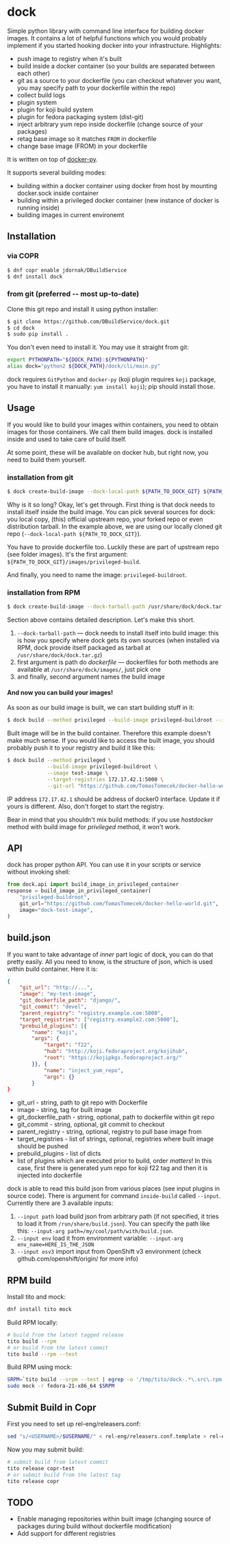 dock
====

Simple python library with command line interface for building docker images. It contains a lot of helpful functions which you would probably implement if you started hooking docker into your infrastructure. Highlights:

 * push image to registry when it's built
 * build inside a docker container (so your builds are separated between each other)
 * git as a source to your dockerfile (you can checkout whatever you want, you may specify path to your dockerfile within the repo)
 * collect build logs
 * plugin system
  * plugin for koji build system
  * plugin for fedora packaging system (dist-git)
  * inject arbitrary yum repo inside dockerfile (change source of your packages)
  * retag base image so it matches `FROM` in dockerfile
  * change base image (FROM) in your dockerfile

It is written on top of [docker-py](https://github.com/docker/docker-py).

It supports several building modes:

 * building within a docker container using docker from host by mounting docker.sock inside container
 * building within a privileged docker container (new instance of docker is running inside)
 * building images in current environemt

## Installation

### via COPR

```bash
$ dnf copr enable jdornak/DBuildService
$ dnf install dock
```

### from git (preferred -- most up-to-date)

Clone this git repo and install it using python installer:

```bash
$ git clone https://github.com/DBuildService/dock.git
$ cd dock
$ sudo pip install .
```

You don't even need to install it. You may use it straight from git:

```bash
export PYTHONPATH="${DOCK_PATH}:${PYTHONPATH}"
alias dock="python2 ${DOCK_PATH}/dock/cli/main.py"
```

dock requires `GitPython` and `docker-py` (koji plugin requires `koji` package, you have to install it manually: `yum install koji`); pip should install those.

## Usage

If you would like to build your images within containers, you need to obtain images for those containers. We call them build images. dock is installed inside and used to take care of build itself.

At some point, these will be available on docker hub, but right now, you need to build them yourself.

### installation from git

```bash
$ dock create-build-image --dock-local-path ${PATH_TO_DOCK_GIT} ${PATH_TO_DOCK_GIT}/images/privileged-builder privileged-buildroot
```

Why is it so long? Okay, let's get through. First thing is that dock needs to install itself inside the build image. You can pick several sources for dock: you local copy, (this) official upstream repo, your forked repo or even distribution tarball. In the example above, we are using our locally cloned git repo (`--dock-local-path ${PATH_TO_DOCK_GIT}`).

You have to provide dockerfile too. Luckily these are part of upstream repo (see folder images). It's the first argument: `${PATH_TO_DOCK_GIT}/images/privileged-build`.

And finally, you need to name the image: `privileged-buildroot`.

### installation from RPM

```bash
$ dock create-build-image --dock-tarball-path /usr/share/dock/dock.tar.gz /usr/share/dock/images/privileged-builder buildroot-fedora
```

Section above contains detailed description. Let's make this short.

1. `--dock-tarball-path` — dock needs to install itself into build image: this is how you specify where dock gets its own sources (when installed via RPM, dock provide itself packaged as tarball at `/usr/share/dock/dock.tar.gz`)
2. first argument is path do _dockerfile_ — dockerfiles for both methods are available at `/usr/share/dock/images/`, just pick one
3. and finally, second argument names the build image

#### And now you can build your images!

As soon as our build image is built, we can start building stuff in it:

```bash
$ dock build --method privileged --build-image privileged-buildroot --image test-image --git-url "https://github.com/TomasTomecek/docker-hello-world.git"
```

Built image will be in the build container. Therefore this example doesn't make much sense. If you would like to access the built image, you should probably push it to your registry and build it like this:

```bash
$ dock build --method privileged \
             --build-image privileged-buildroot \
             --image test-image \
             --target-registries 172.17.42.1:5000 \
             --git-url "https://github.com/TomasTomecek/docker-hello-world.git"
```

IP address `172.17.42.1` should be address of docker0 interface. Update it if yours is different. Also, don't forget to start the registry.


Bear in mind that you shouldn't mix build methods: if you use _hostdocker_ method with build image for _privileged_ method, it won't work.

## API

dock has proper python API. You can use it in your scripts or service without invoking shell:

```python
from dock.api import build_image_in_privileged_container
response = build_image_in_privileged_container(
    "privileged-buildroot",
    git_url="https://github.com/TomasTomecek/docker-hello-world.git",
    image="dock-test-image",
)
```

## build.json

If you want to take advantage of _inner_ part logic of dock, you can do that pretty easily. All you need to know, is the structure of json, which is used within build container. Here it is:

```json
{
    "git_url": "http://...",
    "image": "my-test-image",
    "git_dockerfile_path": "django/",
    "git_commit": "devel",
    "parent_registry": "registry.example.com:5000",
    "target_registries": ["registry.example2.com:5000"],
    "prebuild_plugins": [{
        "name": "koji",
        "args": {
            "target": "f22",
            "hub": "http://koji.fedoraproject.org/kojihub",
            "root": "https://kojipkgs.fedoraproject.org/"
        }}, {
            "name": "inject_yum_repo",
            "args": {}
        }
}
```

 * git_url - string, path to git repo with Dockerfile
 * image - string, tag for built image
 * git_dockerfile_path - string, optional, path to dockerfile within git repo
 * git_commit - string, optional, git commit to checkout
 * parent_registry - string, optional, registry to pull base image from
 * target_registries - list of strings, optional, registries where built image should be pushed
 * prebuild_plugins - list of dicts
  * list of plugins which are executed prior to build, order _matters_! In this case, first there is generated yum repo for koji f22 tag and then it is injected into dockerfile


dock is able to read this build json from various places (see input plugins in source code). There is argument for command `inside-build` called `--input`. Currently there are 3 available inputs:

 1. `--input path` load build json from arbitrary path (if not specified, it tries to load it from `/run/share/build.json`). You can specify the path like this: `--input-arg path=/my/cool/path/with/build.json`.
 2. `--input env` load it from environment variable: `--input-arg env_name=HERE_IS_THE_JSON`
 3. `--input osv3` import input from OpenShift v3 environment (check github.com/openshift/origin/ for more info)

## RPM build

Install tito and mock:

```bash
dnf install tito mock
```

Build RPM locally:

```bash
# build from the latest tagged release
tito build --rpm
# or build from the latest commit
tito build --rpm --test
```

Build RPM using mock:

```bash
SRPM=`tito build --srpm --test | egrep -o '/tmp/tito/dock-.*\.src\.rpm'`
sudo mock -r fedora-21-x86_64 $SRPM
```

## Submit Build in Copr

First you need to set up rel-eng/releasers.conf:

```bash
sed "s/<USERNAME>/$USERNAME/" < rel-eng/releasers.conf.template > rel-eng/releasers.conf
```

Now you may submit build:

```bash
# submit build from latest commit
tito release copr-test
# or submit build from the latest tag
tito release copr
```

## TODO

* Enable managing repositories within built image (changing source of packages during build without dockerfile modification)
* Add support for different registries

